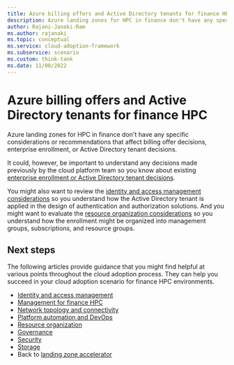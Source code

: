 ```yaml
---
title: Azure billing offers and Active Directory tenants for finance HPC | Microsoft Docs
description: Azure landing zones for HPC in finance don't have any specific considerations or recommendations that affect billing offer decisions, enterprise enrollment, or Active Directory tenant decisions.
author: Rajani-Janaki-Ram
ms.author: rajanaki
ms.topic: conceptual
ms.service: cloud-adoption-framework
ms.subservice: scenario
ms.custom: think-tank
ms.date: 11/08/2022
---
```


# Azure billing offers and Active Directory tenants for finance HPC

Azure landing zones for HPC in finance don't have any specific considerations or recommendations that affect billing offer decisions, enterprise enrollment, or Active Directory tenant decisions.

It could, however, be important to understand any decisions made previously by the cloud platform team so you know about existing [enterprise enrollment or Active Directory tenant decisions](/azure/cloud-adoption-framework/ready/landing-zone/design-area/azure-billing-ad-tenant).

You might also want to review the [identity and access management considerations](/azure/cloud-adoption-framework/scenarios/sap/eslz-identity-and-access-management) so you understand how the Active Directory tenant is applied in the design of authentication and authorization solutions. And you might want to evaluate the [resource organization considerations](/azure/cloud-adoption-framework/scenarios/sap/eslz-resource-organization) so you understand how the enrollment might be organized into management groups, subscriptions, and resource groups.

## Next steps

The following articles provide guidance that you might find helpful at various points throughout the cloud adoption process. They can help you succeed in your cloud adoption scenario for finance HPC environments.

- [Identity and access management](./identity-access-management.md)
- [Management for finance HPC](./management.md)
- [Network topology and connectivity](./network-topology-connectivity.md)
- [Platform automation and DevOps](./platform-automation-devops.md)
- [Resource organization](./resource-organization.md)
- [Governance](./security-governance-compliance.md)
- [Security](./security.md)
- [Storage](./storage.md)
- Back to [landing zone accelerator](../azure-hpc-landing-zone-accelator.md)
